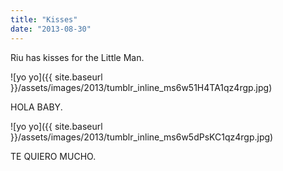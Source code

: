 ```yaml
---
title: "Kisses"
date: "2013-08-30"
---
```


Riu has kisses for the Little Man.

![yo yo]({{ site.baseurl }}/assets/images/2013/tumblr_inline_ms6w51H4TA1qz4rgp.jpg)

HOLA BABY.

![yo yo]({{ site.baseurl }}/assets/images/2013/tumblr_inline_ms6w5dPsKC1qz4rgp.jpg)

TE QUIERO MUCHO.
